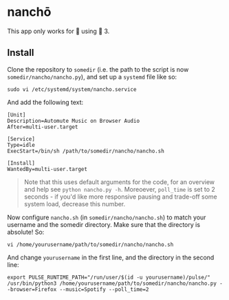 # nanchō

This app only works for :penguin: using :snake: 3.

## Install

Clone the repository to `somedir` (i.e. the path to the script is now `somedir/nancho/nancho.py`), and set up a `systemd` file like so:

```shell
sudo vi /etc/systemd/system/nancho.service
```

And add the following text:

```
[Unit]
Description=Automute Music on Browser Audio
After=multi-user.target

[Service]
Type=idle
ExecStart=/bin/sh /path/to/somedir/nancho/nancho.sh

[Install]
WantedBy=multi-user.target
```

> Note that this uses default arguments for the code, for an overview and help see `python nancho.py -h`. Moreoever, `poll_time` is set to 2 seconds - if you'd like more responsive pausing and trade-off some system load, decrease this number.

Now configure `nancho.sh` (in `somedir/nancho/nancho.sh`) to match your username and the somedir directory. Make sure that the directory is absolute! So:

```shell
vi /home/yourusername/path/to/somedir/nancho/nancho.sh
```

And change `yourusername` in the first line, and the directory in the second line:


```shell
export PULSE_RUNTIME_PATH="/run/user/$(id -u yourusername)/pulse/"
/usr/bin/python3 /home/yourusername/path/to/somedir/nancho/nancho.py --browser=Firefox --music=Spotify --poll_time=2
```
